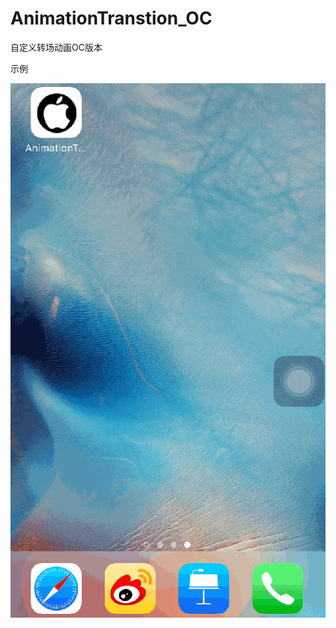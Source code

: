 # AnimationTranstion_OC
自定义转场动画OC版本

示例

![](https://raw.githubusercontent.com/SmallwolfiOS/AnimationTranstion_OC/master/demo.gif)


